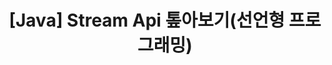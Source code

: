 ---
published: true
layout: single
title:  "[Java] Stream Api 톺아보기(선언형 프로그래밍)"
excerpt: ""
categories:
  - Java
tags:
  - Java
use_math: true
---